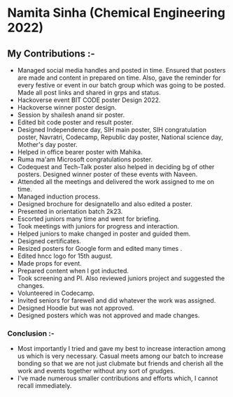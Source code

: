 # Namita Sinha (Chemical Engineering 2022)

## My Contributions :-

- Managed social media handles and posted in time. Ensured that posters are made and content in prepared on time. Also, gave the reminder for every festive or event in our batch group which was going to be posted. Made all post links and shared in grps and status.
- Hackoverse event BIT CODE poster Design 2022.
- Hackoverse winner poster design.
- Session by shailesh anand sir poster.
- Edited bit code poster and result poster.
- Designed Independence day, SIH main poster, SIH congratulation poster, Navratri, Codecamp, Republic day poster, National science day, Mother's day poster. 
- Helped in office bearer poster with Mahika.
- Ruma ma'am Microsoft congratulations poster.
- Codequest and Tech-Talk poster also helped in deciding bg of other posters. Designed winner poster of these events with Naveen. 
- Attended all the meetings and delivered the work assigned to me on time.
- Managed induction process.
- Designed brochure for designatello and also edited a poster.
- Presented in orientation batch 2k23.
- Escorted juniors many time and went for briefing.
- Took meetings with juniors for progress and interaction.
- Helped juniors to make changed in poster and guided them.
- Designed certificates. 
- Resized posters for Google form and edited many times .
- Edited hncc logo for 15th august.
- Made props for event.
- Prepared content when I got inducted.
- Took screening and PI. Also reviewed juniors project and suggested the changes.
- Volunteered in Codecamp.
- Invited seniors for farewell and did whatever the work was assigned.
- Designed Hoodie but was not approved.
- Designed posters which was not approved and made changes.

### Conclusion :-
- Most importantly I tried and gave my best to increase interaction among us which is very necessary. Casual meets among our batch to increase bonding so that we are not just clubmate but friends and cherish all the work and events together without any sort of grudges.
- I've made numerous smaller contributions and efforts which, I cannot recall immediately.
